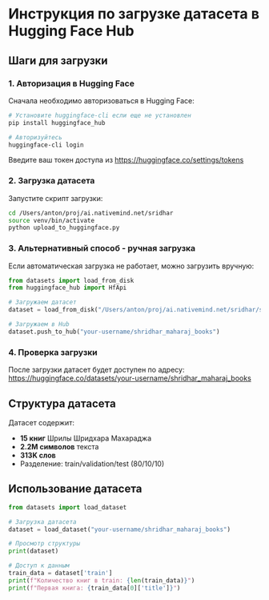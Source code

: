 # Инструкция по загрузке датасета в Hugging Face Hub

## Шаги для загрузки

### 1. Авторизация в Hugging Face

Сначала необходимо авторизоваться в Hugging Face:

```bash
# Установите huggingface-cli если еще не установлен
pip install huggingface_hub

# Авторизуйтесь
huggingface-cli login
```

Введите ваш токен доступа из https://huggingface.co/settings/tokens

### 2. Загрузка датасета

Запустите скрипт загрузки:

```bash
cd /Users/anton/proj/ai.nativemind.net/sridhar
source venv/bin/activate
python upload_to_huggingface.py
```

### 3. Альтернативный способ - ручная загрузка

Если автоматическая загрузка не работает, можно загрузить вручную:

```python
from datasets import load_from_disk
from huggingface_hub import HfApi

# Загружаем датасет
dataset = load_from_disk("/Users/anton/proj/ai.nativemind.net/sridhar/shridhar_maharaj_books_dataset")

# Загружаем в Hub
dataset.push_to_hub("your-username/shridhar_maharaj_books")
```

### 4. Проверка загрузки

После загрузки датасет будет доступен по адресу:
https://huggingface.co/datasets/your-username/shridhar_maharaj_books

## Структура датасета

Датасет содержит:
- **15 книг** Шрилы Шридхара Махараджа
- **2.2M символов** текста
- **313K слов**
- Разделение: train/validation/test (80/10/10)

## Использование датасета

```python
from datasets import load_dataset

# Загрузка датасета
dataset = load_dataset("your-username/shridhar_maharaj_books")

# Просмотр структуры
print(dataset)

# Доступ к данным
train_data = dataset['train']
print(f"Количество книг в train: {len(train_data)}")
print(f"Первая книга: {train_data[0]['title']}")
```
